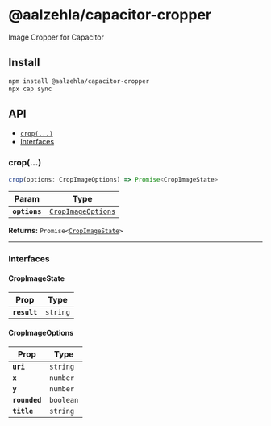 # @aalzehla/capacitor-cropper

Image Cropper for Capacitor

## Install

```bash
npm install @aalzehla/capacitor-cropper
npx cap sync
```

## API

<docgen-index>

* [`crop(...)`](#crop)
* [Interfaces](#interfaces)

</docgen-index>

<docgen-api>
<!--Update the source file JSDoc comments and rerun docgen to update the docs below-->

### crop(...)

```typescript
crop(options: CropImageOptions) => Promise<CropImageState>
```

| Param         | Type                                                          |
| ------------- | ------------------------------------------------------------- |
| **`options`** | <code><a href="#cropimageoptions">CropImageOptions</a></code> |

**Returns:** <code>Promise&lt;<a href="#cropimagestate">CropImageState</a>&gt;</code>

--------------------


### Interfaces


#### CropImageState

| Prop         | Type                |
| ------------ | ------------------- |
| **`result`** | <code>string</code> |


#### CropImageOptions

| Prop          | Type                 |
| ------------- | -------------------- |
| **`uri`**     | <code>string</code>  |
| **`x`**       | <code>number</code>  |
| **`y`**       | <code>number</code>  |
| **`rounded`** | <code>boolean</code> |
| **`title`**   | <code>string</code>  |

</docgen-api>
